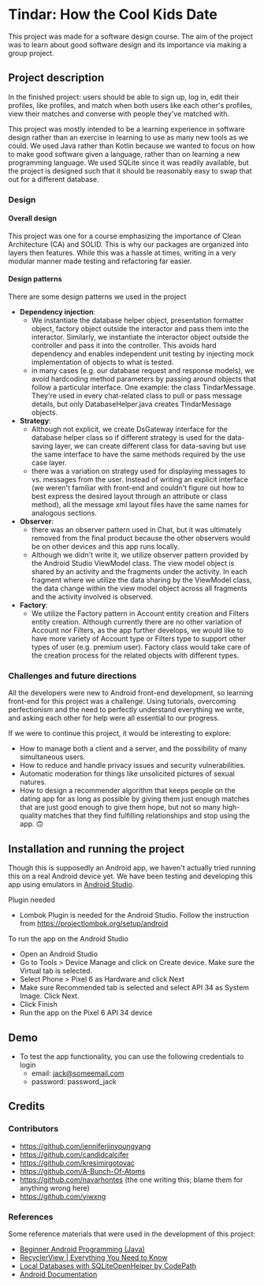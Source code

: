 # Tindar: How the Cool Kids Date
This project was made for a software design course. The aim of the project was to learn about good software design and its importance via making a group project.

## Project description
In the finished project: users should be able to sign up, log in, edit their profiles, like profiles, and match when both users like each other's profiles, view their matches and converse with people they've matched with.

This project was mostly intended to be a learning experience in software design rather than an exercise in learning to use as many new tools as we could. We used Java rather than Kotlin because we wanted to focus on how to make good software given a language, rather than on learning a new programming language. We used SQLite since it was readily available, but the project is designed such that it should be reasonably easy to swap that out for a different database.

### Design
#### Overall design
This project was one for a course emphasizing the importance of Clean Architecture (CA) and SOLID. This is why our packages are organized into layers then features. While this was a hassle at times, writing in a very modular manner made testing and refactoring far easier.
#### Design patterns
There are some design patterns we used in the project

- **Dependency injection**: 
  - We instantiate the database helper object, presentation formatter object, factory object outside the interactor and pass them into the interactor. Similarly, we instantiate the interactor object outside the controller and pass it into the controller. This avoids hard dependency and enables independent unit testing by injecting mock implementation of objects to what is tested. 
  - in many cases (e.g. our database request and response models), we avoid hardcoding method parameters by passing around objects that follow a particular interface. One example: the class TindarMessage. They're used in every chat-related class to pull or pass message details, but only DatabaseHelper.java creates TindarMessage objects.
- **Strategy**: 
  - Although not explicit, we create DsGateway interface for the database helper class so if different strategy is used for the data-saving layer, we can create different class for data-saving but use the same interface to have the same methods required by the use case layer.
  - there was a variation on strategy used for displaying messages to vs. messages from the user. Instead of writing an explicit interface (we weren't familiar with front-end and couldn't figure out how to best express the desired layout through an attribute or class method), all the message xml layout files have the same names for analogous sections.
- **Observer**: 
  - there was an observer pattern used in Chat, but it was ultimately removed from the final product because the other observers would be on other devices and this app runs locally.
  - Although we didn't write it, we utilize observer pattern provided by the Android Studio ViewModel class. The view model object is shared by an activity and the fragments under the activity. In each fragment where we utilize the data sharing by the ViewModel class, the data change within the view model object across all fragments and the activity involved is observed.
- **Factory**:
  - We utilize the Factory pattern in Account entity creation and Filters entity creation. Although currently there are no other variation of Account nor Filters, as the app further develops, we would like to have more variety of Account type or Filters type to support other types of user (e.g. premium user). Factory class would take care of the creation process for the related objects with different types.

### Challenges and future directions
All the developers were new to Android front-end development, so learning front-end for this project was a challenge. Using tutorials, overcoming perfectionism and the need to perfectly understand everything we write, and asking each other for help were all essential to our progress.

If we were to continue this project, it would be interesting to explore:
- How to manage both a client and a server, and the possibility of many simultaneous users.
- How to reduce and handle privacy issues and security vulnerabilities.
- Automatic moderation for things like unsolicited pictures of sexual natures.
- How to design a recommender algorithm that keeps people on the dating app for as long as possible by giving them just enough matches that are just good enough to give them hope, but not so many high-quality matches that they find fulfilling relationships and stop using the app.  🙃

## Installation and running the project
Though this is supposedly an Android app, we haven't actually tried running this on a real Android device yet. We have been testing and developing this app using emulators in [Android Studio](https://developer.android.com/studio/install).

Plugin needed
- Lombok Plugin is needed for the Android Studio. Follow the instruction from https://projectlombok.org/setup/android

To run the app on the Android Studio
- Open an Android Studio
- Go to Tools > Device Manage and click on Create device. Make sure the Virtual tab is selected.
- Select Phone > Pixel 6 as Hardware and click Next
- Make sure Recommended tab is selected and select API 34 as System Image. Click Next.
- Click Finish
- Run the app on the Pixel 6 API 34 device

## Demo
- To test the app functionality, you can use the following credentials to login
  - email: jack@someemail.com
  - password: password_jack

## Credits
### Contributors
- https://github.com/jenniferjinyoungyang
- https://github.com/candidcalcifer
- https://github.com/kresimirgotovac
- https://github.com/A-Bunch-Of-Atoms
- https://github.com/navarhontes (the one writing this; blame them for anything wrong here)
- https://github.com/yiwxng

### References
Some reference materials that were used in the development of this project:
- [Beginner Android Programming (Java)](https://www.youtube.com/playlist?list=PL_c9BZzLwBRJLm0QETVj_XcN4jRsV4LkR)
- [RecyclerView | Everything You Need to Know](https://www.youtube.com/watch?v=Mc0XT58A1Z4)
- [Local Databases with SQLiteOpenHelper by CodePath](https://guides.codepath.com/android/local-databases-with-sqliteopenhelper)
- [Android Documentation](https://developer.android.com/)

